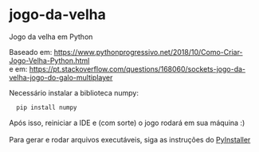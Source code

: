 # jogo-da-velha

Jogo da velha em Python

Baseado em: https://www.pythonprogressivo.net/2018/10/Como-Criar-Jogo-Velha-Python.html <br/>
e em: https://pt.stackoverflow.com/questions/168060/sockets-jogo-da-velha-jogo-do-galo-multiplayer

Necessário instalar a biblioteca numpy:

```Python
  pip install numpy
```

Após isso, reiniciar a IDE e (com sorte) o jogo rodará em sua máquina :)<br/>
<br/>
Para gerar e rodar arquivos executáveis, siga as instruções do [PyInstaller](http://www.pyinstaller.org/)
